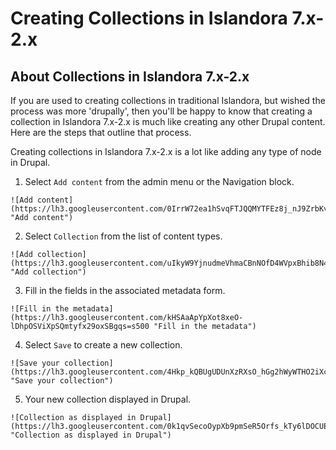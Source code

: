 # Creating Collections in Islandora 7.x-2.x

## About Collections in Islandora 7.x-2.x

If you are used to creating collections in traditional Islandora, but wished the process was more 'drupally', then you'll be happy to know that creating a collection in Islandora 7.x-2.x is much like creating any other Drupal content.  Here are the steps that outline that process.

Creating collections in Islandora 7.x-2.x is a lot like adding any type of node in Drupal.  

  1. Select `Add content` from the admin menu or the Navigation block.

    ![Add content](https://lh3.googleusercontent.com/0IrrW72ea1hSvqFTJQQMYTFEz8j_nJ9ZrbKvE6uoaRo=s500 "Add content")

  2. Select `Collection` from the list of content types.

    ![Add collection](https://lh3.googleusercontent.com/uIkyW9YjnudmeVhmaCBnNOfD4WVpxBhib8N4NRpqZkI=s500 "Add collection")

  3. Fill in the fields in the associated metadata form.

    ![Fill in the metadata](https://lh3.googleusercontent.com/kHSAaApYpXot8xeO-lDhpOSViXpSQmtyfx29oxSBgqs=s500 "Fill in the metadata")

  4. Select `Save` to create a new collection.

    ![Save your collection](https://lh3.googleusercontent.com/4Hkp_kQBUgUDUnXzRXsO_hGg2hWyWTHO2iXc7kIA3x8=s500 "Save your collection")

  5. Your new collection displayed in Drupal.

    ![Collection as displayed in Drupal](https://lh3.googleusercontent.com/0k1qvSecoOypXb9pmSeR5Orfs_kTy6lDOCUEbhGxztI=s500 "Collection as displayed in Drupal")
